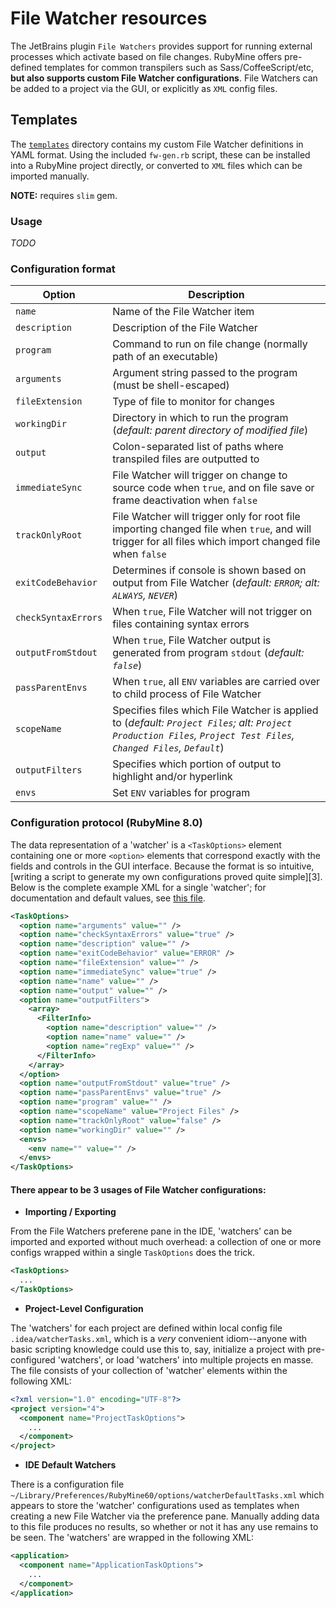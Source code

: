 # File Watcher resources
The JetBrains plugin `File Watchers` provides support for running external processes which activate based on file changes. RubyMine offers pre-defined templates for common transpilers such as Sass/CoffeeScript/etc, **but also supports custom File Watcher configurations**. File Watchers can be added to a project via the GUI, or explicitly as `XML` config files.

## Templates
The [`templates`](templates/) directory contains my custom File Watcher definitions in YAML format. Using the included `fw-gen.rb` script, these can be installed into a RubyMine project directly, or converted to `XML` files which can be imported manually.

**NOTE:** requires `slim` gem.

### Usage
*TODO*


### Configuration format
| Option | Description |
|-------------------|------------------------------------------------------------------------------------------------------------------------------------------------------------------|
| `name` | Name of the File Watcher item |
| `description` | Description of the File Watcher |
| `program` | Command to run on file change (normally path of an executable) |
| `arguments` | Argument string passed to the program (must be shell-escaped) |
| `fileExtension` | Type of file to monitor for changes |
| `workingDir` | Directory in which to run the program (*default: parent directory of modified file*) |
| `output` | Colon-separated list of paths where transpiled files are outputted to |
| `immediateSync` | File Watcher will trigger on change to source code when `true`, and on file save or frame deactivation when `false` |
| `trackOnlyRoot` | File Watcher will trigger only for root file importing changed file when `true`, and will trigger for all files which import changed file when `false` |
| `exitCodeBehavior` | Determines if console is shown based on output from File Watcher (*default: `ERROR`; alt: `ALWAYS`, `NEVER`*) |
| `checkSyntaxErrors` | When `true`, File Watcher will not trigger on files containing syntax errors |
| `outputFromStdout` | When `true`, File Watcher output is generated from program `stdout` (*default: `false`*) |
| `passParentEnvs` | When `true`, all `ENV` variables are carried over to child process of File Watcher |
| `scopeName` | Specifies files which File Watcher is applied to (*default: `Project Files`; alt: `Project Production Files`, `Project Test Files`, `Changed Files`, `Default`*) |
| `outputFilters` |  Specifies which portion of output to highlight and/or hyperlink |
| `envs` | Set `ENV` variables for program |

### Configuration protocol (RubyMine 8.0)

The data representation of a 'watcher' is a `<TaskOptions>` element containing one or more `<option>` elements that correspond exactly with the fields and controls in the GUI interface. Because the format is so intuitive, [writing a script to generate my own configurations proved quite simple][3]. Below is the complete example XML for a single 'watcher'; for documentation and default values, see [this file][2].

```xml
<TaskOptions>
  <option name="arguments" value="" />
  <option name="checkSyntaxErrors" value="true" />
  <option name="description" value="" />
  <option name="exitCodeBehavior" value="ERROR" />
  <option name="fileExtension" value="" />
  <option name="immediateSync" value="true" />
  <option name="name" value="" />
  <option name="output" value="" />
  <option name="outputFilters">
    <array>
      <FilterInfo>
        <option name="description" value="" />
        <option name="name" value="" />
        <option name="regExp" value="" />
      </FilterInfo>
    </array>
  </option>
  <option name="outputFromStdout" value="true" />
  <option name="passParentEnvs" value="true" />
  <option name="program" value="" />
  <option name="scopeName" value="Project Files" />
  <option name="trackOnlyRoot" value="false" />
  <option name="workingDir" value="" />
  <envs>
    <env name="" value="" />
  </envs>
</TaskOptions>
```

#### There appear to be 3 usages of File Watcher configurations:
- **Importing / Exporting**

From the File Watchers preferene pane in the IDE, 'watchers' can be imported and exported without much overhead: a collection of one or more configs wrapped within a single `TaskOptions` does the trick.
  
```xml
<TaskOptions>
  ...
</TaskOptions>
```

- **Project-Level Configuration**
  
The 'watchers' for each project are defined within local config file `.idea/watcherTasks.xml`, which is a *very* convenient idiom--anyone with basic scripting knowledge could use this to, say, initialize a project with pre-configured 'watchers', or load 'watchers' into multiple projects en masse. The file consists of your collection of 'watcher' elements within the following XML:

```xml
<?xml version="1.0" encoding="UTF-8"?>
<project version="4">
  <component name="ProjectTaskOptions">
    ...
  </component>
</project>
```

- **IDE Default Watchers**

There is a configuration file `~/Library/Preferences/RubyMine60/options/watcherDefaultTasks.xml` which appears to store the 'watcher' configurations used as templates when creating a new File Watcher via the preference pane. Manually adding data to this file produces no results, so whether or not it has any use remains to be seen. The 'watchers' are wrapped in the following XML:

```xml
<application>
  <component name="ApplicationTaskOptions">
    ...
  </component>
</application>
```

[1]: https://www.jetbrains.com/ruby/help/using-file-watchers.html
[2]: /file-watchers/schema.yml
